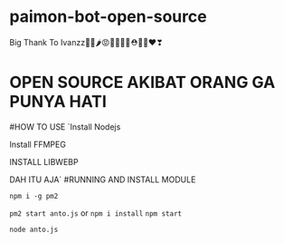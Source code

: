 # paimon-bot-open-source
Big Thank To Ivanzz🍎🍓🌶😡👹👺💃👠⛑🏓🎯❤❣

# OPEN SOURCE AKIBAT ORANG GA PUNYA HATI

#HOW TO USE
`Install Nodejs

Install FFMPEG

INSTALL LIBWEBP

DAH ITU AJA`
#RUNNING AND INSTALL MODULE

`npm i -g pm2`

`pm2 start anto.js`
or
`npm i install`
`npm start`

`node anto.js`
